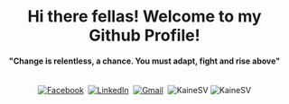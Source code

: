 <p>
  <h1 align="center"><b>Hi there fellas! Welcome to my Github Profile!</b></h1>
</p>
<h4 align="center"><b>"Change is relentless, a chance. You must adapt, fight and rise above"</b></h4>

<p align="center">
<br>
<a href="https://www.facebook.com/Kaine86/"><img src="https://img.shields.io/badge/facebook-%231877F2.svg?&style=for-the-badge&logo=facebook&logoColor=white" alt="Facebook" /></a>&nbsp;
<a href="https://www.linkedin.com/in/phamvinhtai/"><img src="https://img.shields.io/badge/linkedin-%230077B5.svg?&style=for-the-badge&logo=linkedin&logoColor=white" alt="LinkedIn" /></a>&nbsp;
<a href="mailto:kainesv86@gmail.com"><img src="https://img.shields.io/badge/gmail-%23D14836.svg?&style=for-the-badge&logo=gmail&logoColor=white" alt="Gmail"/></a>&nbsp;

<img src="https://github-readme-stats.vercel.app/api?username=kainesv86&show_icons=true&theme=radical" alt="KaineSV"/>
<img src="https://github-readme-stats.anuraghazra1.vercel.app/api/top-langs/?username=kainesv86&layout=compact&theme=radical&langs_count=10" alt="KaineSV"/>
